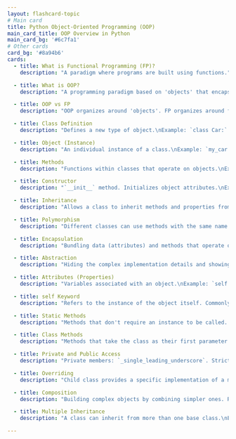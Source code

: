 ```yaml
---
layout: flashcard-topic
# Main card
title: Python Object-Oriented Programming (OOP)
main_card_title: OOP Overview in Python
main_card_bg: '#6c7fa1'
# Other cards
card_bg: '#8a94b6'
cards:
  - title: What is Functional Programming (FP)?
    description: "A paradigm where programs are built using functions."

  - title: What is OOP?
    description: "A programming paradigm based on 'objects' that encapsulate data and functions."

  - title: OOP vs FP
    description: "OOP organizes around 'objects'. FP organizes around functions."

  - title: Class Definition
    description: "Defines a new type of object.\nExample: `class Car:`."

  - title: Object (Instance)
    description: "An individual instance of a class.\nExample: `my_car = Car()`."

  - title: Methods
    description: "Functions within classes that operate on objects.\nExample: `def drive(self):`."

  - title: Constructor
    description: "`__init__` method. Initializes object attributes.\nExample: `def __init__(self, make, model):`."

  - title: Inheritance
    description: "Allows a class to inherit methods and properties from another.\nExample: `class ElectricCar(Car):`."

  - title: Polymorphism
    description: "Different classes can use methods with the same name but with different implementations."

  - title: Encapsulation
    description: "Bundling data (attributes) and methods that operate on data within a single unit (class). Use of private and public access specifiers."

  - title: Abstraction
    description: "Hiding the complex implementation details and showing only the essential features."

  - title: Attributes (Properties)
    description: "Variables associated with an object.\nExample: `self.make = make`."

  - title: self Keyword
    description: "Refers to the instance of the object itself. Commonly used in instance method definitions."

  - title: Static Methods
    description: "Methods that don't require an instance to be called. Defined using `@staticmethod` decorator."

  - title: Class Methods
    description: "Methods that take the class as their first parameter. Defined using `@classmethod` decorator."

  - title: Private and Public Access
    description: "Private members: `_single_leading_underscore`. Strictly private: `__double_leading_underscore`."

  - title: Overriding
    description: "Child class provides a specific implementation of a method already defined in its parent class."

  - title: Composition
    description: "Building complex objects by combining simpler ones. Represents a 'has-a' relationship."

  - title: Multiple Inheritance
    description: "A class can inherit from more than one base class.\nExample: `class Hybrid(ElectricCar, GasCar):`."

---
```

